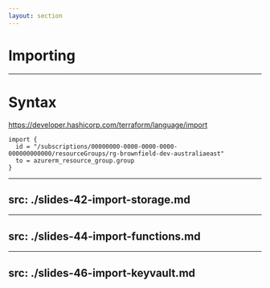 ```yaml
---
layout: section
---
```


# Importing

---

# Syntax

https://developer.hashicorp.com/terraform/language/import

```hcl
import {
  id = "/subscriptions/00000000-0000-0000-0000-000000000000/resourceGroups/rg-brownfield-dev-australiaeast"
  to = azurerm_resource_group.group
}
```

---
src: ./slides-42-import-storage.md
---

---
src: ./slides-44-import-functions.md
---

---
src: ./slides-46-import-keyvault.md
---
